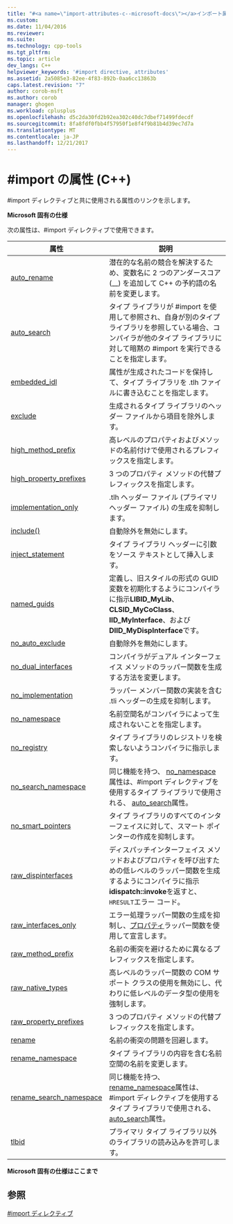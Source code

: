 ```yaml
---
title: "#<a name=\"import-attributes-c--microsoft-docs\"></a>インポート属性 (C++) |Microsoft ドキュメント"
ms.custom: 
ms.date: 11/04/2016
ms.reviewer: 
ms.suite: 
ms.technology: cpp-tools
ms.tgt_pltfrm: 
ms.topic: article
dev_langs: C++
helpviewer_keywords: '#import directive, attributes'
ms.assetid: 2a5085e3-82ee-4f83-892b-0aa6cc13863b
caps.latest.revision: "7"
author: corob-msft
ms.author: corob
manager: ghogen
ms.workload: cplusplus
ms.openlocfilehash: d5c2da30fd2b92ea302c40dc7dbef71499fdecdf
ms.sourcegitcommit: 8fa8fdf0fbb4f57950f1e8f4f9b81b4d39ec7d7a
ms.translationtype: MT
ms.contentlocale: ja-JP
ms.lasthandoff: 12/21/2017
---
```

# <a name="import-attributes-c"></a>#import の属性 (C++)
#import ディレクティブと共に使用される属性のリンクを示します。  
  
 **Microsoft 固有の仕様**  
  
 次の属性は、#import ディレクティブで使用できます。  
  
|属性|説明|  
|---------------|-----------------|  
|[auto_rename](../preprocessor/auto-rename.md)|潜在的な名前の競合を解決するため、変数名に 2 つのアンダースコア (__) を追加して C++ の予約語の名前を変更します。|  
|[auto_search](../preprocessor/auto-search.md)|タイプ ライブラリが #import を使用して参照され、自身が別のタイプ ライブラリを参照している場合、コンパイラが他のタイプ ライブラリに対して暗黙の #import を実行できることを指定します。|  
|[embedded_idl](../preprocessor/embedded-idl.md)|属性が生成されたコードを保持して、タイプ ライブラリを .tlh ファイルに書き込むことを指定します。|  
|[exclude](../preprocessor/exclude-hash-import.md)|生成されるタイプ ライブラリのヘッダー ファイルから項目を除外します。|  
|[high_method_prefix](../preprocessor/high-method-prefix.md)|高レベルのプロパティおよびメソッドの名前付けで使用されるプレフィックスを指定します。|  
|[high_property_prefixes](../preprocessor/high-property-prefixes.md)|3 つのプロパティ メソッドの代替プレフィックスを指定します。|  
|[implementation_only](../preprocessor/implementation-only.md)|.tlh ヘッダー ファイル (プライマリ ヘッダー ファイル) の生成を抑制します。|  
|[include()](../preprocessor/include-parens.md)|自動除外を無効にします。|  
|[inject_statement](../preprocessor/inject-statement.md)|タイプ ライブラリ ヘッダーに引数をソース テキストとして挿入します。|  
|[named_guids](../preprocessor/named-guids.md)|定義し、旧スタイルの形式の GUID 変数を初期化するようにコンパイラに指示**LIBID_MyLib**、 **CLSID_MyCoClass**、 **IID_MyInterface**、および**DIID_MyDispInterface**です。|  
|[no_auto_exclude](../preprocessor/no-auto-exclude.md)|自動除外を無効にします。|  
|[no_dual_interfaces](../preprocessor/no-dual-interfaces.md)|コンパイラがデュアル インターフェイス メソッドのラッパー関数を生成する方法を変更します。|  
|[no_implementation](../preprocessor/no-implementation.md)|ラッパー メンバー関数の実装を含む .tli ヘッダーの生成を抑制します。|  
|[no_namespace](../preprocessor/no-namespace.md)|名前空間名がコンパイラによって生成されないことを指定します。|  
|[no_registry](../preprocessor/no-registry.md)|タイプ ライブラリのレジストリを検索しないようコンパイラに指示します。|  
|[no_search_namespace](../preprocessor/no-search-namespace.md)|同じ機能を持つ、 [no_namespace](../preprocessor/no-namespace.md)属性は、#import ディレクティブを使用するタイプ ライブラリで使用される、 [auto_search](../preprocessor/auto-search.md)属性。|  
|[no_smart_pointers](../preprocessor/no-smart-pointers.md)|タイプ ライブラリのすべてのインターフェイスに対して、スマート ポインターの作成を抑制します。|  
|[raw_dispinterfaces](../preprocessor/raw-dispinterfaces.md)|ディスパッチインターフェイス メソッドおよびプロパティを呼び出すための低レベルのラッパー関数を生成するようにコンパイラに指示**idispatch::invoke**を返すと、`HRESULT`エラー コード。|  
|[raw_interfaces_only](../preprocessor/raw-interfaces-only.md)|エラー処理ラッパー関数の生成を抑制し、[プロパティ](../cpp/property-cpp.md)ラッパー関数を使用して宣言します。|  
|[raw_method_prefix](../preprocessor/raw-method-prefix.md)|名前の衝突を避けるために異なるプレフィックスを指定します。|  
|[raw_native_types](../preprocessor/raw-native-types.md)|高レベルのラッパー関数の COM サポート クラスの使用を無効にし、代わりに低レベルのデータ型の使用を強制します。|  
|[raw_property_prefixes](../preprocessor/raw-property-prefixes.md)|3 つのプロパティ メソッドの代替プレフィックスを指定します。|  
|[rename](../preprocessor/rename-hash-import.md)|名前の衝突の問題を回避します。|  
|[rename_namespace](../preprocessor/rename-namespace.md)|タイプ ライブラリの内容を含む名前空間の名前を変更します。|  
|[rename_search_namespace](../preprocessor/rename-search-namespace.md)|同じ機能を持つ、 [rename_namespace](../preprocessor/rename-namespace.md)属性は、#import ディレクティブを使用するタイプ ライブラリで使用される、 [auto_search](../preprocessor/auto-search.md)属性。|  
|[tlbid](../preprocessor/tlbid.md)|プライマリ タイプ ライブラリ以外のライブラリの読み込みを許可します。|  
  
 **Microsoft 固有の仕様はここまで**  
  
## <a name="see-also"></a>参照  
 [#import ディレクティブ](../preprocessor/hash-import-directive-cpp.md)